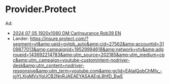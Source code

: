 # Provider.Protect
Ad:
- [2024 07 05 1920x1080 DM CarInsurance Rob39 EN](https://www.youtube.com/watch?v=LhXXpgaF3uw)
- Lander: https://insure.protect.com/?segment=yt&amp;ueid=gytpb_auto&amp;cid=27562&amp;accountid=3109877013&amp;campaignid=19529994618&amp;network=ytv&amp;adgroupid=143692214783&amp;utm_source=202185&amp;utm_medium=cpc&amp;utm_campaign=youtube-customintent-nodriver-desk&amp;utm_content=nodriver-responsive&amp;utm_term=youtube.com&amp;gclid=EAIaIQobChMIv_-jgYLXjgMVxYgUCB2NnRJAEAEYASAAEgL8hfD_BwE
